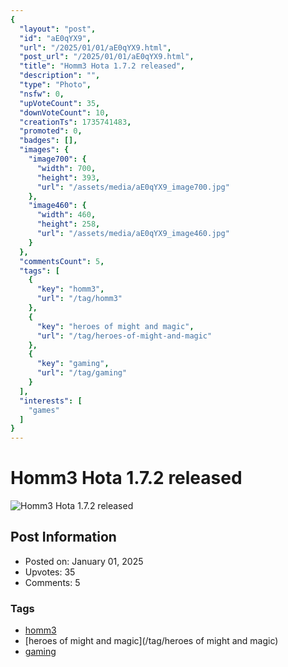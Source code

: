 ```yaml
---
{
  "layout": "post",
  "id": "aE0qYX9",
  "url": "/2025/01/01/aE0qYX9.html",
  "post_url": "/2025/01/01/aE0qYX9.html",
  "title": "Homm3 Hota 1.7.2 released",
  "description": "",
  "type": "Photo",
  "nsfw": 0,
  "upVoteCount": 35,
  "downVoteCount": 10,
  "creationTs": 1735741483,
  "promoted": 0,
  "badges": [],
  "images": {
    "image700": {
      "width": 700,
      "height": 393,
      "url": "/assets/media/aE0qYX9_image700.jpg"
    },
    "image460": {
      "width": 460,
      "height": 258,
      "url": "/assets/media/aE0qYX9_image460.jpg"
    }
  },
  "commentsCount": 5,
  "tags": [
    {
      "key": "homm3",
      "url": "/tag/homm3"
    },
    {
      "key": "heroes of might and magic",
      "url": "/tag/heroes-of-might-and-magic"
    },
    {
      "key": "gaming",
      "url": "/tag/gaming"
    }
  ],
  "interests": [
    "games"
  ]
}
---
```


# Homm3 Hota 1.7.2 released

![Homm3 Hota 1.7.2 released](/assets/media/aE0qYX9_image700.jpg)

## Post Information

- Posted on: January 01, 2025
- Upvotes: 35
- Comments: 5

### Tags

- [homm3](/tag/homm3)
- [heroes of might and magic](/tag/heroes of might and magic)
- [gaming](/tag/gaming)
